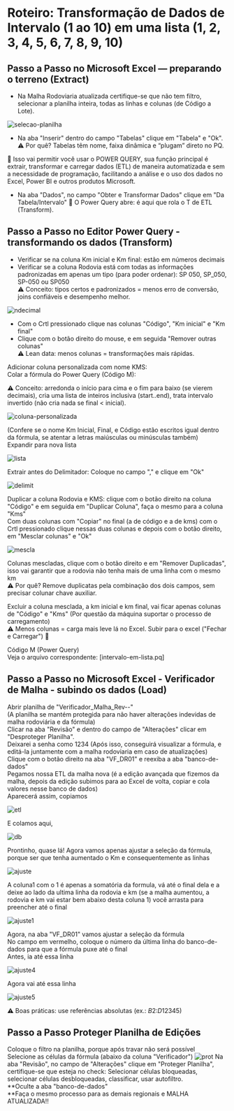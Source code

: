 # Roteiro: Transformação de Dados de Intervalo (1 ao 10) em uma lista (1, 2, 3, 4, 5, 6, 7, 8, 9, 10)

## Passo a Passo no Microsoft Excel — preparando o terreno (Extract)  

- Na Malha Rodoviaria atualizada certifique-se que não tem filtro, selecionar a planilha inteira, todas as linhas e colunas (de Código a Lote).

![selecao-planilha](https://github.com/user-attachments/assets/a07a1577-8ce3-4345-abc6-53b65dade09b)

- Na aba "Inserir" dentro do campo "Tabelas" clique em "Tabela" e "Ok".  
⚠️ Por quê? Tabelas têm nome, faixa dinâmica e “plugam” direto no PQ.  

🌟 Isso vai permitir você usar o POWER QUERY, sua função principal é extrair, transformar e carregar dados (ETL) de maneira automatizada e sem a necessidade de programação, facilitando a análise e o uso dos dados no Excel, Power BI e outros produtos Microsoft.  
- Na aba "Dados", no campo "Obter e Transformar Dados" clique em "Da Tabela/Intervalo"
🌟 O Power Query abre: é aqui que rola o T de ETL (Transform).  

## Passo a Passo no Editor Power Query - transformando os dados (Transform)  

- Verificar se na coluna Km inicial e Km final: estão em números decimais  
- Verificar se a coluna Rodovia está com todas as informações padronizadas em apenas um tipo (para poder ordenar): SP 050, SP_050, SP-050 ou SP050  
⚠️ Conceito: tipos certos e padronizados = menos erro de conversão, joins confiáveis e desempenho melhor.  

![ndecimal](https://github.com/user-attachments/assets/6837b740-f536-46ba-9a85-1bced2c17265)

- Com o Crtl pressionado clique nas colunas "Código", "Km inicial" e "Km final"  
- Clique com o botão direito do mouse, e em seguida "Remover outras colunas"  
⚠️ Lean data: menos colunas = transformações mais rápidas.

Adicionar coluna personalizada com nome KMS:  
Colar a fórmula do Power Query (Código M):  

⚠️ Conceito: arredonda o início para cima e o fim para baixo (se vierem decimais),
cria uma lista de inteiros inclusiva (start..end),
trata intervalo invertido (não cria nada se final < inicial).

![coluna-personalizada](https://github.com/user-attachments/assets/ab6c71ea-eaed-4daf-a9bf-f28db8643a23)

(Confere se o nome Km Inicial, Final, e Código estão escritos igual dentro da fórmula, se atentar a letras maiúsculas ou minúsculas também)  
Expandir para nova lista  

![lista](https://github.com/user-attachments/assets/bb313d74-9fcf-4c96-9915-56d8194a4dbb)

Extrair antes do Delimitador: Coloque no campo "," e clique em "Ok"  

![delimit](https://github.com/user-attachments/assets/a39cb475-b63e-471f-8596-8b05a3dd58f7)

Duplicar a coluna Rodovia e KMS: clique com o botão direito na coluna "Código" e em seguida em "Duplicar Coluna", faça o mesmo para a coluna "Kms"  
Com duas colunas com "Copiar" no final (a de código e a de kms) com o Crtl pressionado clique nessas duas colunas e depois com o botão direito, em "Mesclar colunas" e "Ok"  

![mescla](https://github.com/user-attachments/assets/3fd6e438-c950-4bea-a75c-bd50a08826d5)

Colunas mescladas, clique com o botão direito e em "Remover Duplicadas", isso vai garantir que a rodovia não tenha mais de uma linha com o mesmo km  
⚠️ Por quê? Remove duplicatas pela combinação dos dois campos, sem precisar colunar chave auxiliar.

Excluir a coluna mesclada, a km inicial e km final, vai ficar apenas colunas de "Código" e "Kms" (Por questão da máquina suportar o processo de carregamento)  
⚠️ Menos colunas = carga mais leve lá no Excel.
Subir para o excel ("Fechar e Carregar")  🎯

Código M (Power Query)  
Veja o arquivo correspondente: [intervalo-em-lista.pq]  


## Passo a Passo no Microsoft Excel - Verificador de Malha - subindo os dados (Load)  

Abrir planilha de "Verificador_Malha_Rev--"  
(A planilha se mantém protegida para não haver alterações indevidas de malha rodoviária e da fórmula)  
Clicar na aba "Revisão" e dentro do campo de "Alterações" clicar em "Desproteger Planilha".  
Deixarei a senha como 1234 (Após isso, conseguirá visualizar a fórmula, e editá-la juntamente com a malha rodoviaria em caso de atualizações)  
Clique com o botão direito na aba "VF_DR01" e reexiba a aba "banco-de-dados"  
Pegamos nossa ETL da malha nova (é a edição avançada que fizemos da malha, depois da edição subimos para ao Excel de volta, copiar e cola valores nesse banco de dados)  
Aparecerá assim, copiamos  

![etl](https://github.com/user-attachments/assets/ff23266b-3c09-451a-8cfc-a8ecdefa051a)

E colamos aqui,  

![db](https://github.com/user-attachments/assets/5a9afa5c-d8bf-453e-a075-5743737b1ec2)

Prontinho, quase lá! Agora vamos apenas ajustar a seleção da fórmula, porque ser que tenha aumentado o Km e consequentemente as linhas  

![ajuste](https://github.com/user-attachments/assets/e775cf0a-5536-4989-925a-cc9c9ca1d914)

A coluna1 com o 1 é apenas a somatória da formula, vá até o final dela e a deixe ao lado da ultima linha da rodovia e km (se a malha aumentou, a rodovia e km vai estar bem abaixo desta coluna 1) você arrasta para preencher até o final  

![ajuste1](https://github.com/user-attachments/assets/e2ebea25-f0e2-481a-b876-a5df0762d0bd)

Agora, na aba "VF_DR01" vamos ajustar a seleção da fórmula  
No campo em vermelho, coloque o número da última linha do banco-de-dados para que a fórmula puxe até o final  
Antes, ia até essa linha  

![ajuste4](https://github.com/user-attachments/assets/487a582b-6f0e-4792-8e32-62836c5a0c38)

Agora vai até essa linha  

![ajuste5](https://github.com/user-attachments/assets/d151080b-a025-42a0-a0c1-b2697534683a)

⚠️ Boas práticas: use referências absolutas (ex.: $B$2:$D$12345)

## Passo a Passo Proteger Planilha de Edições  
Coloque o filtro na planilha, porque após travar não será possível  
Selecione as células da fórmula (abaixo da coluna "Verificador") 
![prot](https://github.com/user-attachments/assets/ec38b325-6c02-4507-b80e-e72b946777fd)
Na aba "Revisão", no campo de "Alterações" clique em "Proteger Planilha", certifique-se que esteja no check: Selecionar células bloqueadas, selecionar células desbloqueadas, classificar, usar autofiltro.  
**Oculte a aba "banco-de-dados"  
**Faça o mesmo processo para as demais regionais e MALHA ATUALIZADA!!  
